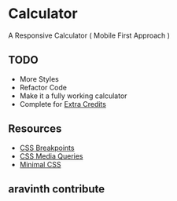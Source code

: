 # Calculator

A Responsive Calculator ( Mobile First Approach )

## TODO

- More Styles
- Refactor Code
- Make it a fully working calculator
- Complete for [Extra Credits](https://www.theodinproject.com/lessons/calculator)

## Resources

- [CSS Breakpoints](https://flaviocopes.com/css-breakpoints/)
- [CSS Media Queries](https://www.freecodecamp.org/news/css-media-queries-breakpoints-media-types-standard-resolutions-and-more/)
- [Minimal CSS](https://alligator.io/css/minimal-css-reset/)

## aravinth contribute